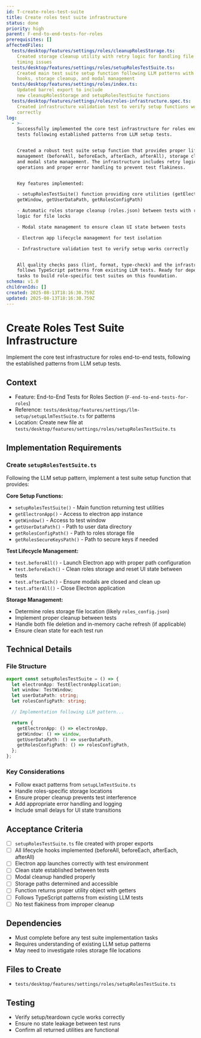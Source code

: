 ```yaml
---
id: T-create-roles-test-suite
title: Create roles test suite infrastructure
status: done
priority: high
parent: F-end-to-end-tests-for-roles
prerequisites: []
affectedFiles:
  tests/desktop/features/settings/roles/cleanupRolesStorage.ts:
    Created storage cleanup utility with retry logic for handling file locks and
    timing issues
  tests/desktop/features/settings/roles/setupRolesTestSuite.ts:
    Created main test suite setup function following LLM patterns with lifecycle
    hooks, storage cleanup, and modal management
  tests/desktop/features/settings/roles/index.ts:
    Updated barrel export to include
    new cleanupRolesStorage and setupRolesTestSuite functions
  tests/desktop/features/settings/roles/roles-infrastructure.spec.ts:
    Created infrastructure validation test to verify setup functions work
    correctly
log:
  - >-
    Successfully implemented the core test infrastructure for roles end-to-end
    tests following established patterns from LLM setup tests.


    Created a robust test suite setup function that provides proper lifecycle
    management (beforeAll, beforeEach, afterEach, afterAll), storage cleanup,
    and modal state management. The infrastructure includes retry logic for file
    operations and proper error handling to prevent test flakiness.


    Key features implemented:

    - setupRolesTestSuite() function providing core utilities (getElectronApp,
    getWindow, getUserDataPath, getRolesConfigPath)

    - Automatic roles storage cleanup (roles.json) between tests with retry
    logic for file locks

    - Modal state management to ensure clean UI state between tests

    - Electron app lifecycle management for test isolation

    - Infrastructure validation test to verify setup works correctly


    All quality checks pass (lint, format, type-check) and the infrastructure
    follows TypeScript patterns from existing LLM tests. Ready for dependent
    tasks to build role-specific test suites on this foundation.
schema: v1.0
childrenIds: []
created: 2025-08-13T18:16:30.759Z
updated: 2025-08-13T18:16:30.759Z
---
```


# Create Roles Test Suite Infrastructure

Implement the core test infrastructure for roles end-to-end tests, following the established patterns from LLM setup tests.

## Context

- Feature: End-to-End Tests for Roles Section (`F-end-to-end-tests-for-roles`)
- Reference: `tests/desktop/features/settings/llm-setup/setupLlmTestSuite.ts` for patterns
- Location: Create new file at `tests/desktop/features/settings/roles/setupRolesTestSuite.ts`

## Implementation Requirements

### Create `setupRolesTestSuite.ts`

Following the LLM setup pattern, implement a test suite setup function that provides:

**Core Setup Functions:**

- `setupRolesTestSuite()` - Main function returning test utilities
- `getElectronApp()` - Access to electron app instance
- `getWindow()` - Access to test window
- `getUserDataPath()` - Path to user data directory
- `getRolesConfigPath()` - Path to roles storage file
- `getRolesSecureKeysPath()` - Path to secure keys if needed

**Test Lifecycle Management:**

- `test.beforeAll()` - Launch Electron app with proper path configuration
- `test.beforeEach()` - Clean roles storage and reset UI state between tests
- `test.afterEach()` - Ensure modals are closed and clean up
- `test.afterAll()` - Close Electron application

**Storage Management:**

- Determine roles storage file location (likely `roles_config.json`)
- Implement proper cleanup between tests
- Handle both file deletion and in-memory cache refresh (if applicable)
- Ensure clean state for each test run

## Technical Details

### File Structure

```typescript
export const setupRolesTestSuite = () => {
  let electronApp: TestElectronApplication;
  let window: TestWindow;
  let userDataPath: string;
  let rolesConfigPath: string;

  // Implementation following LLM pattern...

  return {
    getElectronApp: () => electronApp,
    getWindow: () => window,
    getUserDataPath: () => userDataPath,
    getRolesConfigPath: () => rolesConfigPath,
  };
};
```

### Key Considerations

- Follow exact patterns from `setupLlmTestSuite.ts`
- Handle roles-specific storage locations
- Ensure proper cleanup prevents test interference
- Add appropriate error handling and logging
- Include small delays for UI state transitions

## Acceptance Criteria

- [ ] `setupRolesTestSuite.ts` file created with proper exports
- [ ] All lifecycle hooks implemented (beforeAll, beforeEach, afterEach, afterAll)
- [ ] Electron app launches correctly with test environment
- [ ] Clean state established between tests
- [ ] Modal cleanup handled properly
- [ ] Storage paths determined and accessible
- [ ] Function returns proper utility object with getters
- [ ] Follows TypeScript patterns from existing LLM tests
- [ ] No test flakiness from improper cleanup

## Dependencies

- Must complete before any test suite implementation tasks
- Requires understanding of existing LLM setup patterns
- May need to investigate roles storage file locations

## Files to Create

- `tests/desktop/features/settings/roles/setupRolesTestSuite.ts`

## Testing

- Verify setup/teardown cycle works correctly
- Ensure no state leakage between test runs
- Confirm all returned utilities are functional
